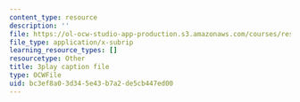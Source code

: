 ```yaml
---
content_type: resource
description: ''
file: https://ol-ocw-studio-app-production.s3.amazonaws.com/courses/res-18-009-learn-differential-equations-up-close-with-gilbert-strang-and-cleve-moler-fall-2015/bc3ef8a03d345e43b7a2de5cb447ed00_ojUQk_GNQbQ.vtt
file_type: application/x-subrip
learning_resource_types: []
resourcetype: Other
title: 3play caption file
type: OCWFile
uid: bc3ef8a0-3d34-5e43-b7a2-de5cb447ed00
---
```

